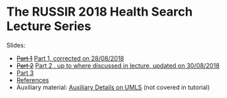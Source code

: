# The RUSSIR 2018 Health Search Lecture Series

Slides:

* ~~[Part 1](RussirHealthSearch2018-Slides-part1.pdf)~~ [Part 1, corrected on 28/08/2018](RussirHealthSearch2018-Slides-part1-corrected.pdf)
* ~~[Part 2](RussirHealthSearch2018-Slides-part2.pdf)~~ [Part 2 . up to where discussed in lecture, updated on 30/08/2018](RussirHealthSearch2018-Slides-part2corrected.pdf)
* [Part 3](RussirHealthSearch2018-Slides-part3.pdf)
* [References](RussirHealthSearch2018-Slides-references.pdf)
* Auxiliary material: [Auxiliary Details on UMLS](RussirHealthSearch2018-Slides-auxiliary.pdf) (not covered in tutorial)

